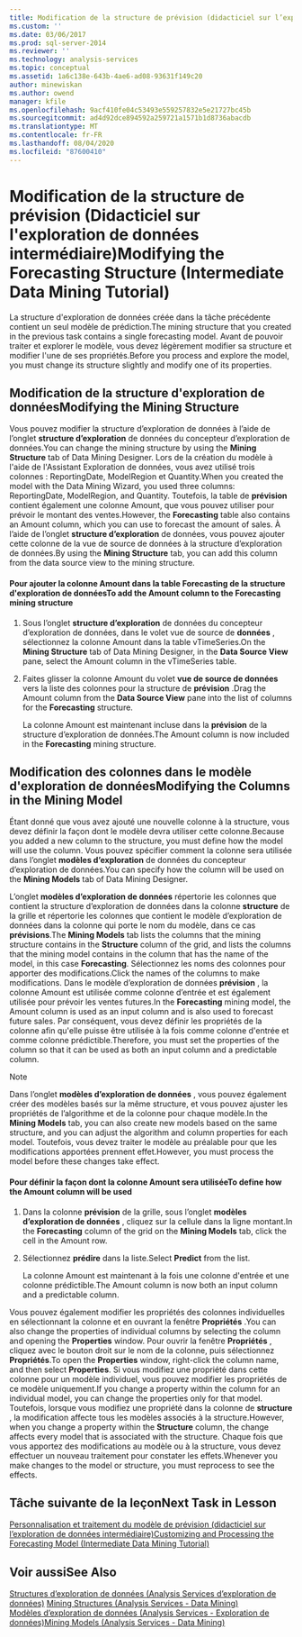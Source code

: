 ```yaml
---
title: Modification de la structure de prévision (didacticiel sur l’exploration de données intermédiaire) | Microsoft Docs
ms.custom: ''
ms.date: 03/06/2017
ms.prod: sql-server-2014
ms.reviewer: ''
ms.technology: analysis-services
ms.topic: conceptual
ms.assetid: 1a6c138e-643b-4ae6-ad08-93631f149c20
author: minewiskan
ms.author: owend
manager: kfile
ms.openlocfilehash: 9acf410fe04c53493e559257832e5e21727bc45b
ms.sourcegitcommit: ad4d92dce894592a259721a1571b1d8736abacdb
ms.translationtype: MT
ms.contentlocale: fr-FR
ms.lasthandoff: 08/04/2020
ms.locfileid: "87600410"
---
```

# <a name="modifying-the-forecasting-structure-intermediate-data-mining-tutorial"></a><span data-ttu-id="df2e3-102">Modification de la structure de prévision (Didacticiel sur l'exploration de données intermédiaire)</span><span class="sxs-lookup"><span data-stu-id="df2e3-102">Modifying the Forecasting Structure (Intermediate Data Mining Tutorial)</span></span>
  <span data-ttu-id="df2e3-103">La structure d'exploration de données créée dans la tâche précédente contient un seul modèle de prédiction.</span><span class="sxs-lookup"><span data-stu-id="df2e3-103">The mining structure that you created in the previous task contains a single forecasting model.</span></span> <span data-ttu-id="df2e3-104">Avant de pouvoir traiter et explorer le modèle, vous devez légèrement modifier sa structure et modifier l'une de ses propriétés.</span><span class="sxs-lookup"><span data-stu-id="df2e3-104">Before you process and explore the model, you must change its structure slightly and modify one of its properties.</span></span>  
  
## <a name="modifying-the-mining-structure"></a><span data-ttu-id="df2e3-105">Modification de la structure d'exploration de données</span><span class="sxs-lookup"><span data-stu-id="df2e3-105">Modifying the Mining Structure</span></span>  
 <span data-ttu-id="df2e3-106">Vous pouvez modifier la structure d’exploration de données à l’aide de l’onglet **structure d’exploration** de données du concepteur d’exploration de données.</span><span class="sxs-lookup"><span data-stu-id="df2e3-106">You can change the mining structure by using the **Mining Structure** tab of Data Mining Designer.</span></span> <span data-ttu-id="df2e3-107">Lors de la création du modèle à l'aide de l'Assistant Exploration de données, vous avez utilisé trois colonnes : ReportingDate, ModelRegion et Quantity.</span><span class="sxs-lookup"><span data-stu-id="df2e3-107">When you created the model with the Data Mining Wizard, you used three columns: ReportingDate, ModelRegion, and Quantity.</span></span> <span data-ttu-id="df2e3-108">Toutefois, la table de **prévision** contient également une colonne Amount, que vous pouvez utiliser pour prévoir le montant des ventes.</span><span class="sxs-lookup"><span data-stu-id="df2e3-108">However, the **Forecasting** table also contains an Amount column, which you can use to forecast the amount of sales.</span></span> <span data-ttu-id="df2e3-109">À l’aide de l’onglet **structure d’exploration** de données, vous pouvez ajouter cette colonne de la vue de source de données à la structure d’exploration de données.</span><span class="sxs-lookup"><span data-stu-id="df2e3-109">By using the **Mining Structure** tab, you can add this column from the data source view to the mining structure.</span></span>  
  
#### <a name="to-add-the-amount-column-to-the-forecasting-mining-structure"></a><span data-ttu-id="df2e3-110">Pour ajouter la colonne Amount dans la table Forecasting de la structure d'exploration de données</span><span class="sxs-lookup"><span data-stu-id="df2e3-110">To add the Amount column to the Forecasting mining structure</span></span>  
  
1.  <span data-ttu-id="df2e3-111">Sous l’onglet **structure d’exploration** de données du concepteur d’exploration de données, dans le volet vue de source de **données** , sélectionnez la colonne Amount dans la table vTimeSeries.</span><span class="sxs-lookup"><span data-stu-id="df2e3-111">On the **Mining Structure** tab of Data Mining Designer, in the **Data Source View** pane, select the Amount column in the vTimeSeries table.</span></span>  
  
2.  <span data-ttu-id="df2e3-112">Faites glisser la colonne Amount du volet **vue de source de données** vers la liste des colonnes pour la structure de **prévision** .</span><span class="sxs-lookup"><span data-stu-id="df2e3-112">Drag the Amount column from the **Data Source View** pane into the list of columns for the **Forecasting** structure.</span></span>  
  
     <span data-ttu-id="df2e3-113">La colonne Amount est maintenant incluse dans la **prévision** de la structure d’exploration de données.</span><span class="sxs-lookup"><span data-stu-id="df2e3-113">The Amount column is now included in the **Forecasting** mining structure.</span></span>  
  
## <a name="modifying-the-columns-in-the-mining-model"></a><span data-ttu-id="df2e3-114">Modification des colonnes dans le modèle d'exploration de données</span><span class="sxs-lookup"><span data-stu-id="df2e3-114">Modifying the Columns in the Mining Model</span></span>  
 <span data-ttu-id="df2e3-115">Étant donné que vous avez ajouté une nouvelle colonne à la structure, vous devez définir la façon dont le modèle devra utiliser cette colonne.</span><span class="sxs-lookup"><span data-stu-id="df2e3-115">Because you added a new column to the structure, you must define how the model will use the column.</span></span> <span data-ttu-id="df2e3-116">Vous pouvez spécifier comment la colonne sera utilisée dans l’onglet **modèles d’exploration** de données du concepteur d’exploration de données.</span><span class="sxs-lookup"><span data-stu-id="df2e3-116">You can specify how the column will be used on the **Mining Models** tab of Data Mining Designer.</span></span>  
  
 <span data-ttu-id="df2e3-117">L’onglet **modèles d’exploration de données** répertorie les colonnes que contient la structure d’exploration de données dans la colonne **structure** de la grille et répertorie les colonnes que contient le modèle d’exploration de données dans la colonne qui porte le nom du modèle, dans ce cas **prévisions**.</span><span class="sxs-lookup"><span data-stu-id="df2e3-117">The **Mining Models** tab lists the columns that the mining structure contains in the **Structure** column of the grid, and lists the columns that the mining model contains in the column that has the name of the model, in this case **Forecasting**.</span></span> <span data-ttu-id="df2e3-118">Sélectionnez les noms des colonnes pour apporter des modifications.</span><span class="sxs-lookup"><span data-stu-id="df2e3-118">Click the names of the columns to make modifications.</span></span> <span data-ttu-id="df2e3-119">Dans le modèle d’exploration de données **prévision** , la colonne Amount est utilisée comme colonne d’entrée et est également utilisée pour prévoir les ventes futures.</span><span class="sxs-lookup"><span data-stu-id="df2e3-119">In the **Forecasting** mining model, the Amount column is used as an input column and is also used to forecast future sales.</span></span> <span data-ttu-id="df2e3-120">Par conséquent, vous devez définir les propriétés de la colonne afin qu'elle puisse être utilisée à la fois comme colonne d'entrée et comme colonne prédictible.</span><span class="sxs-lookup"><span data-stu-id="df2e3-120">Therefore, you must set the properties of the column so that it can be used as both an input column and a predictable column.</span></span>  
  
> [!NOTE]  
>  <span data-ttu-id="df2e3-121">Dans l’onglet **modèles d’exploration de données** , vous pouvez également créer des modèles basés sur la même structure, et vous pouvez ajuster les propriétés de l’algorithme et de la colonne pour chaque modèle.</span><span class="sxs-lookup"><span data-stu-id="df2e3-121">In the **Mining Models** tab, you can also create new models based on the same structure, and you can adjust the algorithm and column properties for each model.</span></span> <span data-ttu-id="df2e3-122">Toutefois, vous devez traiter le modèle au préalable pour que les modifications apportées prennent effet.</span><span class="sxs-lookup"><span data-stu-id="df2e3-122">However, you must process the model before these changes take effect.</span></span>  
  
#### <a name="to-define-how-the-amount-column-will-be-used"></a><span data-ttu-id="df2e3-123">Pour définir la façon dont la colonne Amount sera utilisée</span><span class="sxs-lookup"><span data-stu-id="df2e3-123">To define how the Amount column will be used</span></span>  
  
1.  <span data-ttu-id="df2e3-124">Dans la colonne **prévision** de la grille, sous l’onglet **modèles d’exploration de données** , cliquez sur la cellule dans la ligne montant.</span><span class="sxs-lookup"><span data-stu-id="df2e3-124">In the **Forecasting** column of the grid on the **Mining Models** tab, click the cell in the Amount row.</span></span>  
  
2.  <span data-ttu-id="df2e3-125">Sélectionnez **prédire** dans la liste.</span><span class="sxs-lookup"><span data-stu-id="df2e3-125">Select **Predict** from the list.</span></span>  
  
     <span data-ttu-id="df2e3-126">La colonne Amount est maintenant à la fois une colonne d'entrée et une colonne prédictible.</span><span class="sxs-lookup"><span data-stu-id="df2e3-126">The Amount column is now both an input column and a predictable column.</span></span>  
  
 <span data-ttu-id="df2e3-127">Vous pouvez également modifier les propriétés des colonnes individuelles en sélectionnant la colonne et en ouvrant la fenêtre **Propriétés** .</span><span class="sxs-lookup"><span data-stu-id="df2e3-127">You can also change the properties of individual columns by selecting the column and opening the **Properties** window.</span></span> <span data-ttu-id="df2e3-128">Pour ouvrir la fenêtre **Propriétés** , cliquez avec le bouton droit sur le nom de la colonne, puis sélectionnez **Propriétés**.</span><span class="sxs-lookup"><span data-stu-id="df2e3-128">To open the **Properties** window, right-click the column name, and then select **Properties**.</span></span> <span data-ttu-id="df2e3-129">Si vous modifiez une propriété dans cette colonne pour un modèle individuel, vous pouvez modifier les propriétés de ce modèle uniquement.</span><span class="sxs-lookup"><span data-stu-id="df2e3-129">If you change a property within the column for an individual model, you can change the properties only for that model.</span></span> <span data-ttu-id="df2e3-130">Toutefois, lorsque vous modifiez une propriété dans la colonne de **structure** , la modification affecte tous les modèles associés à la structure.</span><span class="sxs-lookup"><span data-stu-id="df2e3-130">However, when you change a property within the **Structure** column, the change affects every model that is associated with the structure.</span></span> <span data-ttu-id="df2e3-131">Chaque fois que vous apportez des modifications au modèle ou à la structure, vous devez effectuer un nouveau traitement pour constater les effets.</span><span class="sxs-lookup"><span data-stu-id="df2e3-131">Whenever you make changes to the model or structure, you must reprocess to see the effects.</span></span>  
  
## <a name="next-task-in-lesson"></a><span data-ttu-id="df2e3-132">Tâche suivante de la leçon</span><span class="sxs-lookup"><span data-stu-id="df2e3-132">Next Task in Lesson</span></span>  
 [<span data-ttu-id="df2e3-133">Personnalisation et traitement du modèle de prévision &#40;didacticiel sur l’exploration de données intermédiaire&#41;</span><span class="sxs-lookup"><span data-stu-id="df2e3-133">Customizing and Processing the Forecasting Model &#40;Intermediate Data Mining Tutorial&#41;</span></span>](../../2014/tutorials/customize-process-forecasting-model-intermediate-data-mining-tutorial.md)  
  
## <a name="see-also"></a><span data-ttu-id="df2e3-134">Voir aussi</span><span class="sxs-lookup"><span data-stu-id="df2e3-134">See Also</span></span>  
 <span data-ttu-id="df2e3-135">[Structures d’exploration de données &#40;Analysis Services d’exploration de données&#41;](../../2014/analysis-services/data-mining/mining-structures-analysis-services-data-mining.md) </span><span class="sxs-lookup"><span data-stu-id="df2e3-135">[Mining Structures &#40;Analysis Services - Data Mining&#41;](../../2014/analysis-services/data-mining/mining-structures-analysis-services-data-mining.md) </span></span>  
 [<span data-ttu-id="df2e3-136">Modèles d’exploration de données &#40;Analysis Services - Exploration de données&#41;</span><span class="sxs-lookup"><span data-stu-id="df2e3-136">Mining Models &#40;Analysis Services - Data Mining&#41;</span></span>](../../2014/analysis-services/data-mining/mining-models-analysis-services-data-mining.md)  
  
  
